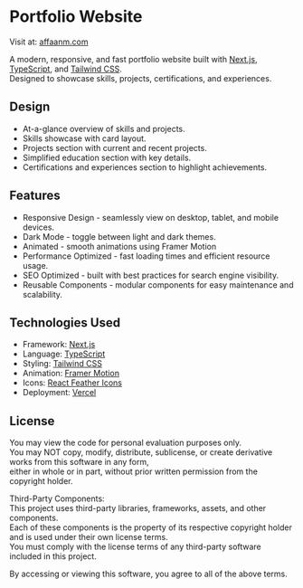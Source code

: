 # Portfolio Website

Visit at: [affaanm.com](https://www.affaanm.com)  

A modern, responsive, and fast portfolio website built with [Next.js](https://nextjs.org), [TypeScript](https://www.typescriptlang.org), and [Tailwind CSS](https://tailwindcss.com).  
Designed to showcase skills, projects, certifications, and experiences.

## Design

* At-a-glance overview of skills and projects.
* Skills showcase with card layout.
* Projects section with current and recent projects.
* Simplified education section with key details.
* Certifications and experiences section to highlight achievements.

## Features

* Responsive Design - seamlessly view on desktop, tablet, and mobile devices.
* Dark Mode - toggle between light and dark themes.
* Animated - smooth animations using Framer Motion
* Performance Optimized - fast loading times and efficient resource usage.
* SEO Optimized - built with best practices for search engine visibility.
* Reusable Components - modular components for easy maintenance and scalability.

## Technologies Used

* Framework: [Next.js](https://nextjs.org)
* Language: [TypeScript](https://www.typescriptlang.org)
* Styling: [Tailwind CSS](https://tailwindcss.com)
* Animation: [Framer Motion](https://www.framer.com/motion/)
* Icons: [React Feather Icons](https://feathericons.com/)
* Deployment: [Vercel](https://vercel.com)

## License

You may view the code for personal evaluation purposes only.  
You may NOT copy, modify, distribute, sublicense, or create derivative works from this software in any form,  
either in whole or in part, without prior written permission from the copyright holder.

Third-Party Components:  
This project uses third-party libraries, frameworks, assets, and other components.  
Each of these components is the property of its respective copyright holder  
and is used under their own license terms.  
You must comply with the license terms of any third-party software included in this project.

By accessing or viewing this software, you agree to all of the above terms.
